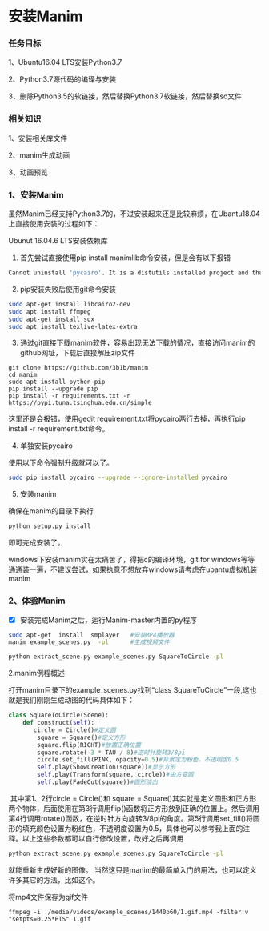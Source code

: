 # 安装Manim

### 任务目标

1、Ubuntu16.04 LTS安装Python3.7

2、Python3.7源代码的编译与安装

3、删除Python3.5的软链接，然后替换Python3.7软链接，然后替换so文件

### 相关知识

1、安装相关库文件

2、manim生成动画

3、动画预览


### 1、安装Manim

   虽然Manim已经支持Python3.7的，不过安装起来还是比较麻烦，在Ubantu18.04上直接使用安装的过程如下：

Ubunut 16.04.6 LTS安装依赖库

1. 首先尝试直接使用pip install manimlib命令安装，但是会有以下报错

```bash
Cannot uninstall 'pycairo'. It is a distutils installed project and thus we cannot accurately determine which files belong to it which would lead to only a partial uninstall.
```

2. pip安装失败后使用git命令安装

```bash
sudo apt-get install libcairo2-dev
sudo apt install ffmpeg
sudo apt-get install sox
sudo apt install texlive-latex-extra
```

3. 通过git直接下载manim软件，容易出现无法下载的情况，直接访问manim的github网址，下载后直接解压zip文件

```shell
git clone https://github.com/3b1b/manim
cd manim
sudo apt install python-pip
pip install --upgrade pip
pip install -r requirements.txt -r https://pypi.tuna.tsinghua.edu.cn/simple
```

这里还是会报错，使用gedit requirement.txt将pycairo两行去掉，再执行pip install -r requirement.txt命令。

4. 单独安装pycairo

使用以下命令强制升级就可以了。

```bash
sudo pip install pycairo --upgrade --ignore-installed pycairo 
```

5. 安装manim

确保在manim的目录下执行

```python
python setup.py install
```

 即可完成安装了。

 windows下安装manim实在太痛苦了，得把c的编译环境，git for windows等等通通装一遍，不建议尝试，如果执意不想放弃windows请考虑在ubantu虚拟机装manim

### 2、体验Manim

- [x] 安装完成Manim之后，运行Manim-master内置的py程序

```bash
sudo apt-get  install  smplayer   #安装MP4播放器
manim example_scenes.py  -pl      #生成视频文件

python extract_scene.py example_scenes.py SquareToCircle -pl
```

   2.manim例程概述 

   打开manim目录下的example_scenes.py找到“class SquareToCircle”一段,这也就是我们刚刚生成动图的代码具体如下：

```python
class SquareToCircle(Scene):
    def construct(self):
       circle = Circle()#定义圆
        square = Square()#定义方形
        square.flip(RIGHT)#放置正确位置
        square.rotate(-3 * TAU / 8)#逆时针旋转3/8pi
        circle.set_fill(PINK, opacity=0.5)#背景定为粉色，不透明度0.5
        self.play(ShowCreation(square))#显示方形
        self.play(Transform(square, circle))#由方变圆
        self.play(FadeOut(square))#圆形淡出
```

​    其中第1、2行circle = Circle()和 square = Square()其实就是定义圆形和正方形两个物体，后面使用在第3行调用flip()函数将正方形放到正确的位置上。然后调用第4行调用rotate()函数，在逆时针方向旋转3/8pi的角度。第5行调用set_fill()将圆形的填充颜色设置为粉红色，不透明度设置为0.5，具体也可以参考我上面的注释。以上这些参数都可以自行修改设置，改好之后再调用

```bash
python extract_scene.py example_scenes.py SquareToCircle -pl
```

 就能重新生成好新的图像。 当然这只是manim的最简单入门的用法，也可以定义许多其它的方法，比如这个。

将mp4文件保存为gif文件

```shell
ffmpeg -i ./media/videos/example_scenes/1440p60/1.gif.mp4 -filter:v "setpts=0.25*PTS" 1.gif
```
